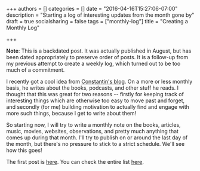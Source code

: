 +++
authors = []
categories = []
date = "2016-04-16T15:27:06-07:00"
description = "Starting a log of interesting updates from the month gone by"
draft = true
socialsharing = false
tags = ["monthly-log"]
title = "Creating a Monthly Log"

+++

**Note**: This is a backdated post. It was actually published in August, but has been dated appropriately to preserve order of posts. It is a follow-up from my previous attempt to create a weekly log, which turned out to be too much of a commitment.

I recently got a cool idea from [Constantin's blog](http://thirld.com/blog/). On a more or less monthly basis, he writes about the books, podcasts, and other stuff he reads. I thought that this was great for two reasons -- firstly for keeping track of interesting things which are otherwise too easy to move past and forget, and secondly (for me) building motivation to actually find and engage with more such things, because I get to write about them!

So starting now, I will try to write a monthly note on the books, articles, music, movies, websites, observations, and pretty much anything that comes up during that month. I'll try to publish on or around the last day of the month, but there's no pressure to stick to a strict schedule. We'll see how this goes!

The first post is [here](/blog/monthly-2016-04). You can check the entire list [here](/monthly-log).